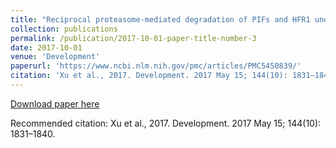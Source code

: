 ```yaml
---
title: "Reciprocal proteasome-mediated degradation of PIFs and HFR1 underlying photomorphogenic development in Arabidopsis"
collection: publications
permalink: /publication/2017-10-01-paper-title-number-3
date: 2017-10-01
venue: 'Development'
paperurl: 'https://www.ncbi.nlm.nih.gov/pmc/articles/PMC5450839/'
citation: 'Xu et al., 2017. Development. 2017 May 15; 144(10): 1831–1840'
---
```


[Download paper here](https://www.ncbi.nlm.nih.gov/pmc/articles/PMC5450839/)

Recommended citation: Xu et al., 2017. Development. 2017 May 15; 144(10): 1831–1840.
